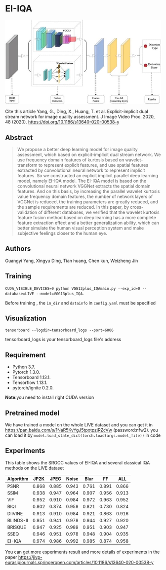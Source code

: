 # EI-IQA

![framework](https://github.com/jacob6/EI-IQA/blob/master/pics/Framework.png)


Cite this article
Yang, G., Ding, X., Huang, T. et al. Explicit-implicit dual stream network for image quality assessment. J Image Video Proc. 2020, 48 (2020). https://doi.org/10.1186/s13640-020-00538-y

## Abstract

> We propose a better deep learning model for image quality assessment, which based on 
explicit-implicit dual stream network. We use frequency domain features of kurtosis 
based on wavelet-transform to represent explicit features, and use spatial features 
extracted by convolutional neural network to represent implicit features. So we constructed
an explicit implicit parallel deep learning model, namely EI-IQA model. The EI-IQA model 
is based on the convolutional neural network VGGNet extracts the spatial domain features. 
And on this basis, by increasing the parallel wavelet kurtosis value frequency domain features,
the number of network layers of VGGNet is reduced, the training parameters are greatly reduced, 
and the sample requirements are reduced. In this paper, by cross-validation of different 
databases, we verified that the wavelet kurtosis feature fusion method based on deep learning
has a more complete feature extraction effect and a better generalization ability, which can
better simulate the human visual perception system and make subjective feelings closer to the human eye.

## Authors

Guangyi Yang, Xingyu Ding, Tian huang, Chen kun, Weizheng Jin

## Training

`CUDA_VISIBLE_DEVICES=0 python VGG13plus_IQAmain.py --exp_id=0 --database=LIVE --model=VGG13plus_IQA`. 

Before training , the `im_dir` and `datainfo` in `config.yaml` must be specified

## Visualization

```
tensorboard --logdir=tensorboard_logs --port=6006
```
tensorboard_logs is your tensorboard_logs file's address

## Requirement

* Python 3.7. 
* Pytorch 1.3.0. 
* Tensorboard 1.13.1. 
* Tensorflow 1.13.1. 
* pytorch/ignite 0.2.0. 

__Note__:you need to install right CUDA version

## Pretrained model

We have trained a model on the whole LIVE dataset and you can get it in https://pan.baidu.com/s/1NaR5KvYgJ5tpotpzjRZcVw (password:nfw2). 
you can load it by `model.load_state_dict(torch.load(args.model_file))` in code

## Experiments

This table shows the SROCC values of EI-IQA and several classical IQA methods on the LIVE dataset

Algorithm | JP2K | JPEG | Noise | Blur | FF | ALL
---- | ---- | ---- | ---- | ---- | ---- | ---- |
PSNR | 0.868 | 0.885 | 0.943 | 0.761 | 0.891 | 0.866 |
SSIM | 0.938 | 0.947 | 0.964 | 0.907 | 0.956 | 0.913 |
VIF | 0.952 | 0.910 | 0.984 | 0.972 | 0.963 | 0.952 |
BIQI | 0.802 | 0.874 | 0.958 | 0.821 | 0.730 | 0.824 |
DIIVINE | 0.913 | 0.910 | 0.984 | 0.921 | 0.863 | 0.916 |
BLINDS-II | 0.951 | 0.941 | 0.978 | 0.944 | 0.927 | 0.920 |
BRISQUE | 0.947 | 0.925 | 0.989 | 0.951 | 0.903 | 0.947 |
SSEQ | 0.946 | 0.951 | 0.978 | 0.948 | 0.904 | 0.935 |
EI-IQA | 0.974 | 0.986 | 0.992 | 0.985 | 0.874 | 0.958 |

You can get more esperiments result and more details of experiments in the paper https://jivp-eurasipjournals.springeropen.com/articles/10.1186/s13640-020-00538-y
